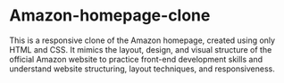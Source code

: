 # Amazon-homepage-clone
This is a responsive clone of the Amazon homepage, created using only HTML and CSS. It mimics the layout, design, and visual structure of the official Amazon website to practice front-end development skills and understand website structuring, layout techniques, and responsiveness.
